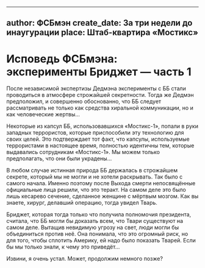 
---
author: ФСБмэн
create_date: За три недели до инаугурации
place: Штаб-квартира «Мостикс»
---

# Исповедь ФСБмэна: эксперименты Бриджет — часть 1


После независимой экспертизы Дедмэна эксперименты с ББ стали проводиться в атмосфере строжайшей секретности. Тогда же Дедмэн предположил, и совершенно обоснованно, что ББ следует рассматривать не только как средства хиральной коммуникации, но и как человеческие жертвы...


Некоторые из капсул ББ, использовавшихся «Мостикс-1», попали в руки западных террористов, которые приспособили эту технологию для своих целей. Это подтверждает тот факт, что капсулы, используемые террористами в настоящее время, полностью идентичны тем, которые выдавались сотрудникам «Мостикс-1». Мы можем только предполагать, что они были украдены...


В любом случае истинная природа ББ держалась в строжайшем секрете, который мы не могли и не хотели раскрывать. Так было с самого начала. Именно поэтому после Выхода смерти непосвящённые официальные лица решили, что это теракт. На самом деле это было лишь кесарево сечение, сделанное женщине с мёртвым мозгом. Как вы знаете, хирург, делавший операцию, тогда увидел Тварь.


Бриджет, которая тогда только что получила полномочия президента, считала, что ББ могли бы доказать всем, что Твари существуют на самом деле. Вытащив невидимую угрозу на свет, люди могли бы объединиться против неё. Она понимала, что это огромный риск, но для того, чтобы сплотить Америку, ей надо было показать Тварей. Если бы мы только знали, к чему это приведёт...


Извини, я очень устал. Может, продолжим немного позже?




